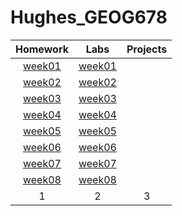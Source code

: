 # Hughes_GEOG678
| Homework | Labs | Projects |
|:--------:|:----:|:--------:|
|[week01](homework/week01/README.md)|[week01](lab/week01/README.md)|  |
|[week02](homework/week02/README.md)|[week02](lab/week02/README.md)|  |
|[week03](homework/week03/README.md)|[week03](lab/week03/README.md)|  |
|[week04](homework/week04/README.md)|[week04](lab/week04/README.md)|  |
|[week05](homework/week05/README.md)|[week05](lab/week05/README.md)|  |
|[week06](homework/week06/README.md)|[week06](lab/week06/README.md)|  |
|[week07](homework/week07/README.md)|[week07](lab/week07/README.md)|  |
|[week08](homework/week08/README.md)|[week08](lab/week08/README.md)|  |
| 1| 2| 3|
